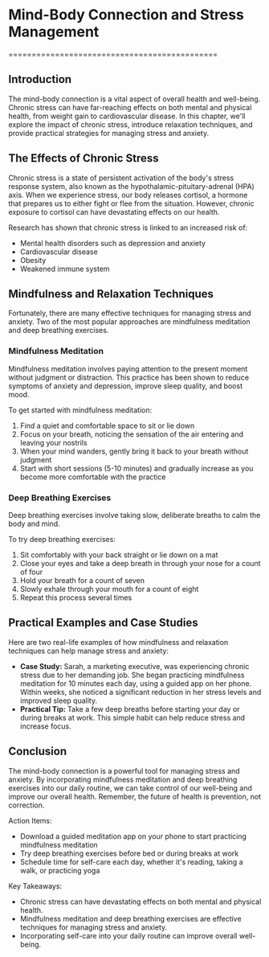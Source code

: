 # Mind-Body Connection and Stress Management
=============================================

Introduction
------------

The mind-body connection is a vital aspect of overall health and well-being. Chronic stress can have far-reaching effects on both mental and physical health, from weight gain to cardiovascular disease. In this chapter, we'll explore the impact of chronic stress, introduce relaxation techniques, and provide practical strategies for managing stress and anxiety.

The Effects of Chronic Stress
-----------------------------

Chronic stress is a state of persistent activation of the body's stress response system, also known as the hypothalamic-pituitary-adrenal (HPA) axis. When we experience stress, our body releases cortisol, a hormone that prepares us to either fight or flee from the situation. However, chronic exposure to cortisol can have devastating effects on our health.

Research has shown that chronic stress is linked to an increased risk of:

*   Mental health disorders such as depression and anxiety
*   Cardiovascular disease
*   Obesity
*   Weakened immune system

Mindfulness and Relaxation Techniques
--------------------------------------

Fortunately, there are many effective techniques for managing stress and anxiety. Two of the most popular approaches are mindfulness meditation and deep breathing exercises.

### Mindfulness Meditation

Mindfulness meditation involves paying attention to the present moment without judgment or distraction. This practice has been shown to reduce symptoms of anxiety and depression, improve sleep quality, and boost mood.

To get started with mindfulness meditation:

1.  Find a quiet and comfortable space to sit or lie down
2.  Focus on your breath, noticing the sensation of the air entering and leaving your nostrils
3.  When your mind wanders, gently bring it back to your breath without judgment
4.  Start with short sessions (5-10 minutes) and gradually increase as you become more comfortable with the practice

### Deep Breathing Exercises

Deep breathing exercises involve taking slow, deliberate breaths to calm the body and mind.

To try deep breathing exercises:

1.  Sit comfortably with your back straight or lie down on a mat
2.  Close your eyes and take a deep breath in through your nose for a count of four
3.  Hold your breath for a count of seven
4.  Slowly exhale through your mouth for a count of eight
5.  Repeat this process several times

Practical Examples and Case Studies
------------------------------------

Here are two real-life examples of how mindfulness and relaxation techniques can help manage stress and anxiety:

*   **Case Study:** Sarah, a marketing executive, was experiencing chronic stress due to her demanding job. She began practicing mindfulness meditation for 10 minutes each day, using a guided app on her phone. Within weeks, she noticed a significant reduction in her stress levels and improved sleep quality.
*   **Practical Tip:** Take a few deep breaths before starting your day or during breaks at work. This simple habit can help reduce stress and increase focus.

Conclusion
----------

The mind-body connection is a powerful tool for managing stress and anxiety. By incorporating mindfulness meditation and deep breathing exercises into our daily routine, we can take control of our well-being and improve our overall health. Remember, the future of health is prevention, not correction.

Action Items:

*   Download a guided meditation app on your phone to start practicing mindfulness meditation
*   Try deep breathing exercises before bed or during breaks at work
*   Schedule time for self-care each day, whether it's reading, taking a walk, or practicing yoga

Key Takeaways:

*   Chronic stress can have devastating effects on both mental and physical health.
*   Mindfulness meditation and deep breathing exercises are effective techniques for managing stress and anxiety.
*   Incorporating self-care into your daily routine can improve overall well-being.

